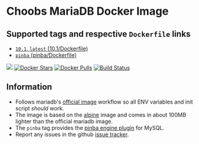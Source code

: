 # Choobs MariaDB Docker Image #

## Supported tags and respective `Dockerfile` links ##

- [`10.1`, `latest` (10.1/Dockerfile)](https://github.com/choobs/docker-mariadb/blob/master/10.1/Dockerfile)
- [`pinba` (pinba/Dockerfile)](https://github.com/choobs/docker-mariadb/blob/master/pinba/Dockerfile)

[![](https://badge.imagelayers.io/choobs/mariadb:pinba.svg)](https://imagelayers.io/?images=choobs/mariadb:pinba 'Get your own badge on imagelayers.io') [![Docker Stars](https://img.shields.io/docker/stars/choobs/mariadb.svg)](https://hub.docker.com/r/choobs/mariadb/) [![Docker Pulls](https://img.shields.io/docker/pulls/choobs/mariadb.svg)](https://hub.docker.com/r/choobs/mariadb/) [![Build Status](https://travis-ci.org/choobs/docker-mariadb.svg?branch=master)](https://travis-ci.org/choobs/docker-mariadb)

## Information ##

- Follows mariadb's [official image](https://hub.docker.com/r/library/mariadb/) workflow so all ENV variables and init script *should* work.
- The image is based on the [alpine](https://hub.docker.com/_/alpine/) image and comes in about 100MB lighter than the official mariadb image.
- The `pinba` tag provides the [pinba engine plugin](http://pinba.org) for MySQL.
- Report any issues in the github [issue tracker](https://github.com/choobs/docker-mariadb/issues/new).
